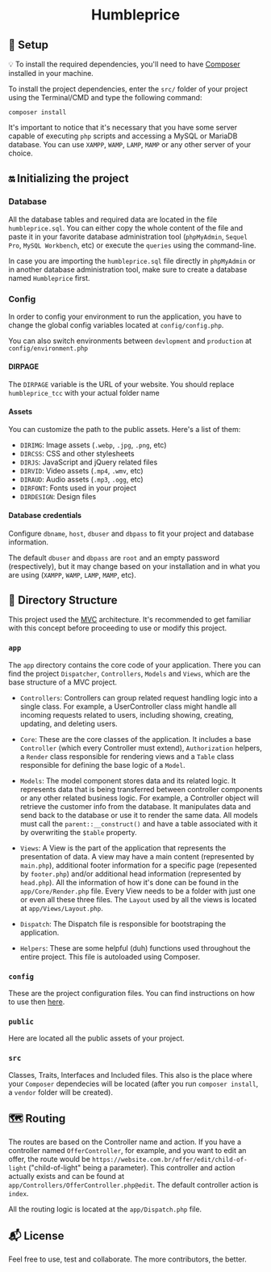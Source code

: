 <h1 align="center">
  Humbleprice
</h1>

## :rocket: Setup

:bulb: To install the required dependencies, you'll need to have [Composer](https://getcomposer.org/) installed in your machine.

To install the project dependencies, enter the `src/` folder of your project using the Terminal/CMD and type the following command:
 
```
composer install
```

It's important to notice that it's necessary that you have some server capable of executing `php` scripts and accessing a MySQL or MariaDB database. You can use `XAMPP`, `WAMP`, `LAMP`, `MAMP` or any other server of your choice.

## :on: Initializing the project

### Database

All the database tables and required data are located in the file `humbleprice.sql`. You can either copy the whole content of the file and paste it in your favorite database administration tool (`phpMyAdmin`, `Sequel Pro`, `MySQL Workbench`, etc) or execute the `queries` using the command-line.

In case you are importing the `humbleprice.sql` file directly in `phpMyAdmin` or in another database administration tool, make sure to create a database named `Humbleprice` first.

### Config

In order to config your environment to run the application, you have to change the global config variables located at `config/config.php`.

You can also switch environments between `devlopment` and `production` at `config/environment.php`

#### DIRPAGE

The `DIRPAGE` variable is the URL of your website. You should replace `humbleprice_tcc` with your actual folder name

#### Assets

You can customize the path to the public assets. Here's a list of them:

- `DIRIMG`: Image assets (`.webp`, `.jpg`, `.png`, etc)
- `DIRCSS`: CSS and other stylesheets
- `DIRJS`: JavaScript and jQuery related files
- `DIRVID`: Video assets (`.mp4`, `.wmv`, etc)
- `DIRAUD`: Audio assets (`.mp3`, `.ogg`, etc)
- `DIRFONT`: Fonts used in your project
- `DIRDESIGN`: Design files

#### Database credentials

Configure `dbname`, `host`, `dbuser` and `dbpass` to fit your project and database information.
 
The default `dbuser` and `dbpass` are `root` and an empty password (respectively), but it may change based on your installation and in what you are using (`XAMPP`, `WAMP`, `LAMP`, `MAMP`, etc).

## :file_folder: Directory Structure

This project used the [MVC](https://en.wikipedia.org/wiki/Model%E2%80%93view%E2%80%93controller#:~:text=Model%E2%80%93view%E2%80%93controller%20\(usually,logic%20into%20three%20interconnected%20elements.) architecture. It's recommended to get familiar with this concept before proceeding to use or modify this project. 

### `app`

The `app` directory contains the core code of your application. There you can find the project `Dispatcher`, `Controllers`, `Models` and `Views`, which are the base structure of a MVC project.

- `Controllers`: Controllers can group related request handling logic into a single class. For example, a UserController class might handle all incoming requests related to users, including showing, creating, updating, and deleting users.

- `Core`: These are the core classes of the application. It includes a base `Controller` (which every Controller must extend), `Authorization` helpers, a `Render` class responsible for rendering views and a `Table` class responsible for defining the base logic of a `Model`.

- `Models`: The model component stores data and its related logic. It represents data that is being transferred between controller components or any other related business logic. For example, a Controller object will retrieve the customer info from the database. It manipulates data and send back to the database or use it to render the same data. All models must call the `parent::__construct()` and have a table associated with it by overwriting the `$table` property.

- `Views`: A View is the part of the application that represents the presentation of data. A view may have a main content (represented by `main.php`), additional footer information for a specific page (repesented by `footer.php`) and/or additional head information (represented by `head.php`). All the information of how it's done can be found in the `app/Core/Render.php` file. Every View needs to be a folder with just one or even all these three files. The `Layout` used by all the views is located at `app/Views/Layout.php`.

- `Dispatch`: The Dispatch file is responsible for bootstraping the application.

- `Helpers`: These are some helpful (duh) functions used throughout the entire project. This file is autoloaded using Composer.

### `config`

These are the project configuration files. You can find instructions on how to use then [here](#config).

### `public`

Here are located all the public assets of your project. 

### `src`

Classes, Traits, Interfaces and Included files. This also is the place where your `Composer` dependecies will be located (after you run `composer install`, a `vendor` folder will be created).

## :world_map: Routing

The routes are based on the Controller name and action. If you have a controller named `OfferController`, for example, and you want to edit an offer, the route would be `https://website.com.br/offer/edit/child-of-light` ("child-of-light" being a parameter). This controller and action actually exists and can be found at `app/Controllers/OfferController.php@edit`. The default controller action is `index`.

All the routing logic is located at the `app/Dispatch.php` file.

## :mailbox_with_mail: License

Feel free to use, test and collaborate. The more contributors, the better.

